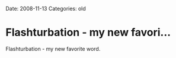 Date: 2008-11-13
Categories: old

# Flashturbation - my new favori...

Flashturbation - my new favorite word.
